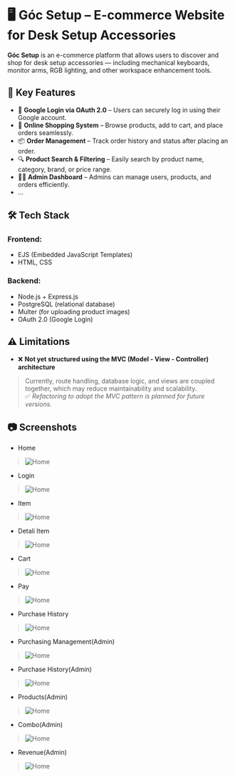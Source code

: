# 🖥️ Góc Setup – E-commerce Website for Desk Setup Accessories

**Góc Setup** is an e-commerce platform that allows users to discover and shop for desk setup accessories — including mechanical keyboards, monitor arms, RGB lighting, and other workspace enhancement tools.

## 🚀 Key Features

- 🔐 **Google Login via OAuth 2.0** – Users can securely log in using their Google account.
- 🛒 **Online Shopping System** – Browse products, add to cart, and place orders seamlessly.
- 📦 **Order Management** – Track order history and status after placing an order.
- 🔍 **Product Search & Filtering** – Easily search by product name, category, brand, or price range.
- 👨‍💼 **Admin Dashboard** – Admins can manage users, products, and orders efficiently.
- ...

## 🛠️ Tech Stack

### Frontend:
- EJS (Embedded JavaScript Templates)
- HTML, CSS

### Backend:
- Node.js + Express.js
- PostgreSQL (relational database)
- Multer (for uploading product images)
- OAuth 2.0 (Google Login)

## ⚠️ Limitations

- ❌ **Not yet structured using the MVC (Model - View - Controller) architecture**  
> Currently, route handling, database logic, and views are coupled together, which may reduce maintainability and scalability.  
> ✅ *Refactoring to adopt the MVC pattern is planned for future versions.*

## 📷 Screenshots

- Home
> ![Home](./public/img/anhlocal1.png)
- Login
> ![Home](./public/img/anhlocaldangnhap.png)
- Item
> ![Home](./public/img/anhlocalsanpham.png)
- Detali Item
> ![Home](./public/img/anhlocaldetaliItem.png)
- Cart 
> ![Home](./public/img/anhlocalcart.png)
- Pay 
> ![Home](./public/img/anhlocalPay.png)
- Purchase History 
> ![Home](./public/img/anhlocalPurchaseHistory.png)

- Purchasing Management(Admin)
> ![Home](./public/img/admin1.png)
- Purchase History(Admin)
> ![Home](./public/img/admin2.png)
- Products(Admin)
> ![Home](./public/img/admin4.png)
- Combo(Admin)
> ![Home](./public/img/admin5.png)
- Revenue(Admin)
> ![Home](./public/img/admin6.png)